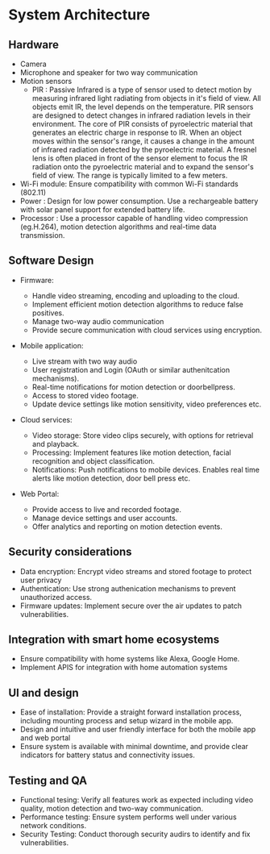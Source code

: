 # System Architecture

## Hardware
* Camera 
* Microphone and speaker for two way communication
* Motion sensors
  * PIR : Passive Infrared is a type of sensor used to detect motion by measuring infrared light
  radiating from objects in it's field of view. All objects emit IR, the level depends on the temperature. PIR
  sensors are designed to detect changes in infrared radiation levels in their environment. The core of PIR consists   of pyroelectric material that generates an electric charge in response to IR. When an object moves within the
  sensor's range, it causes a change in the amount of infrared radiation detected by the pyroelectric material. A fresnel lens is often placed in front of the sensor element to focus the IR radiation onto the pyroelectric material and to expand the sensor's field of view. The range is typically limited to a few meters.
* Wi-Fi module: Ensure compatibility with common Wi-Fi standards (802.11)
* Power : Design for low power consumption. Use a rechargeable battery with solar panel support for extended battery
life.
* Processor : Use a processor capable of handling video compression (eg.H.264), motion detection algorithms and
real-time data transmission.

## Software Design
* Firmware:
  * Handle video streaming, encoding and uploading to the cloud.
  * Implement efficient motion detection algorithms to reduce false positives.
  * Manage two-way audio communication
  * Provide secure communication with cloud services using encryption.
 
* Mobile application:
  * Live stream with two way audio
  * User registration and Login (OAuth or similar authenitcation mechanisms).
  * Real-time notifications for motion detection or doorbellpress.
  * Access to stored video footage.
  * Update device settings like motion sensitivity, video preferences etc.

* Cloud services:
  * Video storage: Store video clips securely, with options for retrieval and playback.
  * Processing: Implement features like motion detection, facial recognition and object classification.
  * Notifications: Push notifications to mobile devices. Enables real time alerts like motion detection, door bell press etc.

* Web Portal:
  * Provide access to live and recorded footage.
  * Manage device settings and user accounts.
  * Offer analytics and reporting on motion detection events.
 
## Security considerations
* Data encryption: Encrypt video streams and stored footage to protect user privacy
* Authentication: Use strong authenication mechanisms to prevent unauthorized access.
* Firmware updates: Implement secure over the air updates to patch vulnerabilities.

## Integration with smart home ecosystems
* Ensure compatibility with home systems like Alexa, Google Home.
* Implement APIS for integration with home automation systems

## UI and design
* Ease of installation: Provide a straight forward installation process, including mounting process and setup wizard in the mobile app.
* Design and intuitive and user friendly interface for both the mobile app and web portal
* Ensure system is available with minimal downtime, and provide clear indicators for battery status and connectivity issues.

## Testing and QA
* Functional tesing: Verify all features work as expected including video quality, motion detection and two-way
communication.
* Performance testing: Ensure system performs well under various network conditions.
* Security Testing: Conduct thorough security audirs to identify and fix vulnerabilities.
